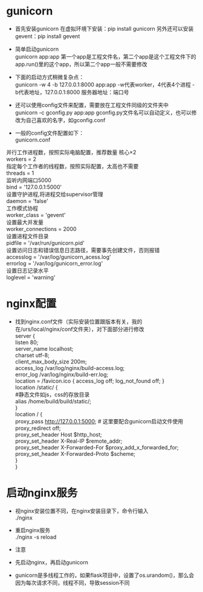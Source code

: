 # gunicorn
- 首先安装gunicorn
在虚拟环境下安装：pip install gunicorn
另外还可以安装gevent：pip install gevent

- 简单启动gunicorn  
gunicorn app:app 第一个app是工程文件名，第二个app是这个工程文件下的app.run()里的这个app，所以第二个app一般不需要修改

- 下面的启动方式稍微复杂点：  
gunicorn -w 4 -b 127.0.0.1:8000 app:app -w代表worker，4代表4个进程 -b代表地址，127.0.0.1:8000 服务器地址：端口号

- 还可以使用config文件来配置，需要放在工程文件同级的文件夹中  
gunicorn -c gconfig.py app:app  gconfig.py文件名可以自动定义，也可以修改为自己喜欢的名字，如gconfig.conf

- 一般的config文件配置如下：  
gunicorn.conf  

并行工作进程数，按照实际电脑配置，推荐数量 核心×2  
workers = 2  
指定每个工作者的线程数，按照实际配置，太高也不需要  
threads = 1  
监听内网端口5000  
bind = '127.0.0.1:5000'  
设置守护进程,将进程交给supervisor管理  
daemon = 'false'  
工作模式协程  
worker_class = 'gevent'  
设置最大并发量  
worker_connections = 2000  
设置进程文件目录  
pidfile = '/var/run/gunicorn.pid'  
设置访问日志和错误信息日志路径，需要事先创建文件，否则报错  
accesslog = '/var/log/gunicorn_acess.log'  
errorlog = '/var/log/gunicorn_error.log'  
设置日志记录水平  
loglevel = 'warning'  

# nginx配置
- 找到nginx.conf文件（实际安装位置跟版本有关，我的在/urs/local/nginx/conf文件夹），对下面部分进行修改  
server {  
    listen 80;  
    server_name  localhost;  
    charset utf-8;  
    client_max_body_size 200m;  
    access_log  /var/log/nginx/build-access.log;  
    error_log  /var/log/nginx/build-err.log;  
    location = /favicon.ico { access_log off; log_not_found off; }  
    location /static/ {  
        \#静态文件如js，css的存放目录  
        alias /home/build/build/static/;  
    }  
    location / {  
        proxy_pass http://127.0.0.1:5000; \# 这里要配合gunicorn启动文件使用  
        proxy_redirect     off;  
        proxy_set_header   Host                 $http_host;  
        proxy_set_header   X-Real-IP            $remote_addr;  
        proxy_set_header   X-Forwarded-For      $proxy_add_x_forwarded_for;  
        proxy_set_header   X-Forwarded-Proto    $scheme;  
    }  
}  

# 启动nginx服务  
- 视nginx安装位置不同，在nginx安装目录下，命令行输入  
./nginx  

- 重启nginx服务  
./nginx -s reload  

- 注意  
- 先启动nginx，再启动gunicorn  

- gunicorn是多线程工作的，如果flask项目中，设置了os.urandom()，那么会因为每次请求不同，线程不同，导致session不同  